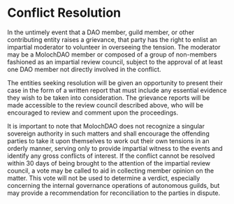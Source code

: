 # Conflict Resolution

In the untimely event that a DAO member, guild member, or other contributing entity raises a grievance, that party has the right to enlist an impartial moderator to volunteer in overseeing the tension. The moderator may be a MolochDAO member or composed of a group of non-members fashioned as an impartial review council, subject to the approval of at least one DAO member not directly involved in the conflict.

The entities seeking resolution will be given an opportunity to present their case in the form of a written report that must include any essential evidence they wish to be taken into consideration. The grievance reports will be made accessible to the review council described above, who will be encouraged to review and comment upon the proceedings.

It is important to note that MolochDAO does not recognize a singular sovereign authority in such matters and shall encourage the offending parties to take it upon themselves to work out their own tensions in an orderly manner, serving only to provide impartial witness to the events and identify any gross conflicts of interest. If the conflict cannot be resolved within 30 days of being brought to the attention of the impartial review council, a vote may be called to aid in collecting member opinion on the matter. This vote will not be used to determine a verdict, especially concerning the internal governance operations of autonomous guilds, but may provide a recommendation for reconciliation to the parties in dispute.

